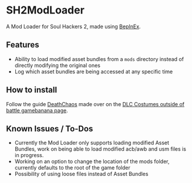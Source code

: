 # SH2ModLoader
A Mod Loader for Soul Hackers 2, made using [BepInEx](https://github.com/BepInEx/BepInEx).
## Features
- Ability to load modified asset bundles from a `mods` directory instead of directly modifying the original ones
- Log which asset bundles are being accessed at any specific time
## How to install
Follow the guide [DeathChaos](https://gamebanana.com/members/1694106) made over on the [DLC Costumes outside of battle gamebanana page](https://gamebanana.com/mods/398555).
## Known Issues / To-Dos
- Currently the Mod Loader only supports loading modified Asset Bundles, work on being able to load modified acb/awb and usm files is in progress.
- Working on an option to change the location of the mods folder, currently defaults to the root of the game folder
- Possibility of using loose files instead of Asset Bundles
